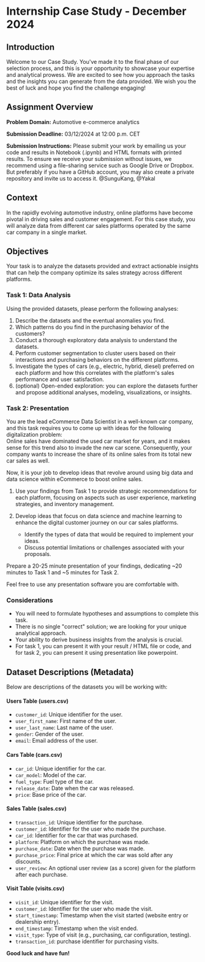 # Internship Case Study - December 2024

## Introduction

Welcome to our Case Study. You've made it to the final phase of our selection process, and this is your opportunity to showcase your expertise and analytical prowess. We are excited to see how you approach the tasks and the insights you can generate from the data provided. We wish you the best of luck and hope you find the challenge engaging!

## Assignment Overview

**Problem Domain:** Automotive e-commerce analytics

**Submission Deadline:** 03/12/2024 at 12:00 p.m. CET

**Submission Instructions:**
Please submit your work by emailing us your code and results in Notebook (.ipynb) and HTML formats with printed results. To ensure we receive your submission without issues, we recommend using a file-sharing service such as Google Drive or Dropbox. But preferably if you have a GitHub account, you may also create a private repository and invite us to access it. @SunguKang, @Yakal

## Context

In the rapidly evolving automotive industry, online platforms have become pivotal in driving sales and customer engagement. For this case study, you will analyze data from different car sales platforms operated by the same car company in a single market.

## Objectives

Your task is to analyze the datasets provided and extract actionable insights that can help the company optimize its sales strategy across different platforms.

### Task 1: Data Analysis

Using the provided datasets, please perform the following analyses:

1. Describe the datasets and the eventual anomalies you find.
2. Which patterns do you find in the purchasing behavior of the customers?
3. Conduct a thorough exploratory data analysis to understand the datasets.
4. Perform customer segmentation to cluster users based on their interactions and purchasing behaviors on the different platforms.
5. Investigate the types of cars (e.g., electric, hybrid, diesel) preferred on each platform and how this correlates with the platform's sales performance and user satisfaction.
6. (optional) Open-ended exploration: you can explore the datasets further and propose additional analyses, modeling, visualizations, or insights.




### Task 2: Presentation

You are the lead eCommerce Data Scientist in a well-known car company, and this task requires you to come up with ideas for the following digitalization problem: <br>
Online sales have dominated the used car market for years, and it makes sense for this trend also to invade the new car scene. Consequently, your company wants to increase the share of its online sales from its total new car sales as well. 

Now, it is your job to develop ideas that revolve around using big data and data science within eCommerce to boost online sales.


1. Use your findings from Task 1 to provide strategic recommendations for each platform, focusing on aspects such as user experience, marketing strategies, and inventory management.

2. Develop ideas that focus on data science and machine learning to enhance the digital customer journey on our car sales platforms.
    - Identify the types of data that would be required to implement your ideas.
    - Discuss potential limitations or challenges associated with your proposals.


Prepare a 20-25 minute presentation of your findings, dedicating  ~20 minutes to Task 1 and ~5 minutes for Task 2.

Feel free to use any presentation software you are comfortable with.

### Considerations

- You will need to formulate hypotheses and assumptions to complete this task.
- There is no single "correct" solution; we are looking for your unique analytical approach.
- Your ability to derive business insights from the analysis is crucial.
- For task 1, you can present it with your result / HTML file or code, and for task 2, you can present it using presentation like powerpoint.


## Dataset Descriptions (Metadata)

Below are descriptions of the datasets you will be working with:

#### Users Table (users.csv)
- `customer_id`: Unique identifier for the user.
- `user_first_name`: First name of the user.
- `user_last_name`: Last name of the user.
- `gender`: Gender of the user.
- `email`: Email address of the user.

#### Cars Table (cars.csv)
- `car_id`: Unique identifier for the car.
- `car_model`: Model of the car.
- `fuel_type`: Fuel type of the car.
- `release_date`: Date when the car was released.
- `price`: Base price of the car.

#### Sales Table (sales.csv)
- `transaction_id`: Unique identifier for the purchase.
- `customer_id`: Identifier for the user who made the purchase.
- `car_id`: Identifier for the car that was purchased.
- `platform`: Platform on which the purchase was made.
- `purchase_date`: Date when the purchase was made.
- `purchase_price`: Final price at which the car was sold after any discounts.
- `user_review`: An optional user review (as a score) given for the platform after each purchase.

#### Visit Table (visits.csv)
- `visit_id`: Unique identifier for the visit.
- `customer_id`: Identifier for the user who made the visit.
- `start_timestamp`: Timestamp when the visit started (website entry or dealership entry).
- `end_timestamp`: Timestamp when the visit ended.
- `visit_type`: Type of visit (e.g., purchasing, car configuration, testing). 
- `transaction_id`: purchase identifier for purchasing visits.

**Good luck and have fun!**

